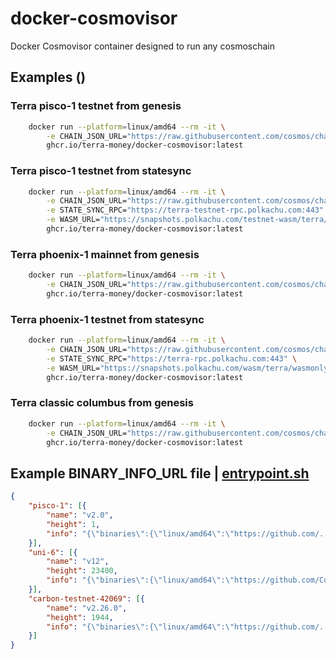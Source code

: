 # docker-cosmovisor

Docker Cosmovisor container designed to run any cosmoschain

## Examples ()

### Terra pisco-1 testnet from genesis

```sh
    docker run --platform=linux/amd64 --rm -it \
        -e CHAIN_JSON_URL="https://raw.githubusercontent.com/cosmos/chain-registry/master/testnets/terra2testnet/chain.json" \
        ghcr.io/terra-money/docker-cosmovisor:latest
```

### Terra pisco-1 testnet from statesync

```sh
    docker run --platform=linux/amd64 --rm -it \
        -e CHAIN_JSON_URL="https://raw.githubusercontent.com/cosmos/chain-registry/master/testnets/terra2testnet/chain.json" \
        -e STATE_SYNC_RPC="https://terra-testnet-rpc.polkachu.com:443" \
        -e WASM_URL="https://snapshots.polkachu.com/testnet-wasm/terra/wasmonly.tar.lz4" \
        ghcr.io/terra-money/docker-cosmovisor:latest
```

### Terra phoenix-1 mainnet from genesis

```sh
    docker run --platform=linux/amd64 --rm -it \
        -e CHAIN_JSON_URL="https://raw.githubusercontent.com/cosmos/chain-registry/master/terra2/chain.json" \
        ghcr.io/terra-money/docker-cosmovisor:latest
```

### Terra phoenix-1 testnet from statesync

```sh
    docker run --platform=linux/amd64 --rm -it \
        -e CHAIN_JSON_URL="https://raw.githubusercontent.com/cosmos/chain-registry/master/terra2/chain.json" \
        -e STATE_SYNC_RPC="https://terra-rpc.polkachu.com:443" \
        -e WASM_URL="https://snapshots.polkachu.com/wasm/terra/wasmonly.tar.lz4" \
        ghcr.io/terra-money/docker-cosmovisor:latest
```

### Terra classic columbus from genesis

```sh
    docker run --platform=linux/amd64 --rm -it \
        -e CHAIN_JSON_URL="https://raw.githubusercontent.com/cosmos/chain-registry/master/terra/chain.json" \
        ghcr.io/terra-money/docker-cosmovisor:latest
```

## Example BINARY_INFO_URL file | [entrypoint.sh](https://github.com/terra-money/docker-cosmovisor/blob/0e325f19c89830fb3f7fc6ac3a95f73d8abddbd8/entrypoint.sh#L180)
```json
{
	"pisco-1": [{
		"name": "v2.0",
		"height": 1,
		"info": "{\"binaries\":{\"linux/amd64\":\"https://github.com/...\",\"darwin/amd64\":\"https://github.com/...\"}}"
	}],
	"uni-6": [{
		"name": "v12",
		"height": 23400,
		"info": "{\"binaries\":{\"linux/amd64\":\"https://github.com/CosmosContracts/juno/releases/download/v12.0.0/junod\"}}"
	}],
	"carbon-testnet-42069": [{
		"name": "v2.26.0",
		"height": 1944,
		"info": "{\"binaries\":{\"linux/amd64\":\"https://github.com/...\",\"darwin/amd64\":\"https://github.com/...\"}}"
	}]
}
```
